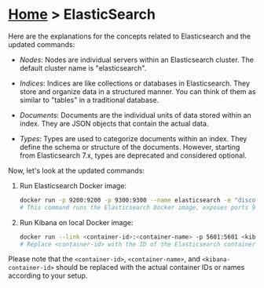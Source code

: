 # [Home](../README.md) > ElasticSearch
Here are the explanations for the concepts related to Elasticsearch and the updated commands:

- *Nodes*: Nodes are individual servers within an Elasticsearch cluster. The default cluster name is "elasticsearch".

- *Indices*: Indices are like collections or databases in Elasticsearch. They store and organize data in a structured manner. You can think of them as similar to "tables" in a traditional database.

- *Documents*: Documents are the individual units of data stored within an index. They are JSON objects that contain the actual data.

- *Types*: Types are used to categorize documents within an index. They define the schema or structure of the documents. However, starting from Elasticsearch 7.x, types are deprecated and considered optional.

Now, let's look at the updated commands:

1. Run Elasticsearch Docker image:
   ```bash
   docker run -p 9200:9200 -p 9300:9300 --name elasticsearch -e "discovery.type=single-node" docker.elastic.co/elasticsearch/elasticsearch:7.11.3
   # This command runs the Elasticsearch Docker image, exposes ports 9200 and 9300 for HTTP and transport communication, sets the cluster discovery type to "single-node" for a single-node cluster configuration, and uses the Elasticsearch 7.11.3 version.
   ```

2. Run Kibana on local Docker image:
   ```bash
   docker run --link <container-id>:<container-name> -p 5601:5601 <kibana-container-id>
   # Replace <container-id> with the ID of the Elasticsearch container you want to link to, <container-name> with the desired name for the linked container, and <kibana-container-id> with the ID or name of the Kibana container image you want to run.
   ```

Please note that the `<container-id>`, `<container-name>`, and `<kibana-container-id>` should be replaced with the actual container IDs or names according to your setup.